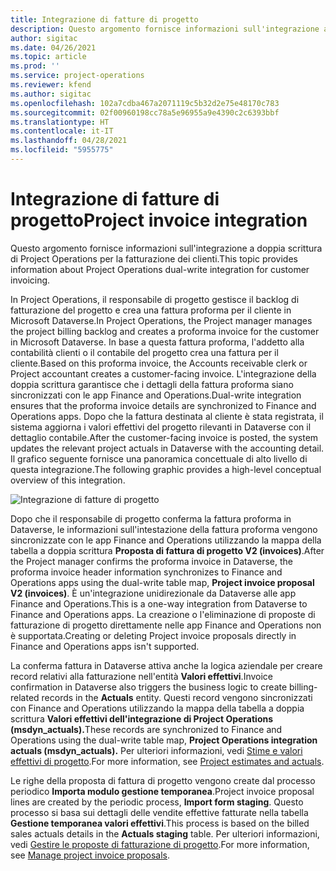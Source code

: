 ```yaml
---
title: Integrazione di fatture di progetto
description: Questo argomento fornisce informazioni sull'integrazione a doppia scrittura di Project Operations per la fatturazione dei clienti.
author: sigitac
ms.date: 04/26/2021
ms.topic: article
ms.prod: ''
ms.service: project-operations
ms.reviewer: kfend
ms.author: sigitac
ms.openlocfilehash: 102a7cdba467a2071119c5b32d2e75e48170c783
ms.sourcegitcommit: 02f00960198cc78a5e96955a9e4390c2c6393bbf
ms.translationtype: HT
ms.contentlocale: it-IT
ms.lasthandoff: 04/28/2021
ms.locfileid: "5955775"
---
```

# <a name="project-invoice-integration"></a><span data-ttu-id="5125c-103">Integrazione di fatture di progetto</span><span class="sxs-lookup"><span data-stu-id="5125c-103">Project invoice integration</span></span>

<span data-ttu-id="5125c-104">Questo argomento fornisce informazioni sull'integrazione a doppia scrittura di Project Operations per la fatturazione dei clienti.</span><span class="sxs-lookup"><span data-stu-id="5125c-104">This topic provides information about Project Operations dual-write integration for customer invoicing.</span></span>

<span data-ttu-id="5125c-105">In Project Operations, il responsabile di progetto gestisce il backlog di fatturazione del progetto e crea una fattura proforma per il cliente in Microsoft Dataverse.</span><span class="sxs-lookup"><span data-stu-id="5125c-105">In Project Operations, the Project manager manages the project billing backlog and creates a proforma invoice for the customer in Microsoft Dataverse.</span></span> <span data-ttu-id="5125c-106">In base a questa fattura proforma, l'addetto alla contabilità clienti o il contabile del progetto crea una fattura per il cliente.</span><span class="sxs-lookup"><span data-stu-id="5125c-106">Based on this proforma invoice, the Accounts receivable clerk or Project accountant creates a customer-facing invoice.</span></span> <span data-ttu-id="5125c-107">L'integrazione della doppia scrittura garantisce che i dettagli della fattura proforma siano sincronizzati con le app Finance and Operations.</span><span class="sxs-lookup"><span data-stu-id="5125c-107">Dual-write integration ensures that the proforma invoice details are synchronized to Finance and Operations apps.</span></span> <span data-ttu-id="5125c-108">Dopo che la fattura destinata al cliente è stata registrata, il sistema aggiorna i valori effettivi del progetto rilevanti in Dataverse con il dettaglio contabile.</span><span class="sxs-lookup"><span data-stu-id="5125c-108">After the customer-facing invoice is posted, the system updates the relevant project actuals in Dataverse with the accounting detail.</span></span> <span data-ttu-id="5125c-109">Il grafico seguente fornisce una panoramica concettuale di alto livello di questa integrazione.</span><span class="sxs-lookup"><span data-stu-id="5125c-109">The following graphic provides a high-level conceptual overview of this integration.</span></span>

   ![Integrazione di fatture di progetto](./media/DW5Invoicing.png)

<span data-ttu-id="5125c-111">Dopo che il responsabile di progetto conferma la fattura proforma in Dataverse, le informazioni sull'intestazione della fattura proforma vengono sincronizzate con le app Finance and Operations utilizzando la mappa della tabella a doppia scrittura **Proposta di fattura di progetto V2 (invoices)**.</span><span class="sxs-lookup"><span data-stu-id="5125c-111">After the Project manager confirms the proforma invoice in Dataverse, the proforma invoice header information synchronizes to Finance and Operations apps using the dual-write table map, **Project invoice proposal V2 (invoices)**.</span></span> <span data-ttu-id="5125c-112">È un'integrazione unidirezionale da Dataverse alle app Finance and Operations.</span><span class="sxs-lookup"><span data-stu-id="5125c-112">This is a one-way integration from Dataverse to Finance and Operations apps.</span></span> <span data-ttu-id="5125c-113">La creazione o l'eliminazione di proposte di fatturazione di progetto direttamente nelle app Finance and Operations non è supportata.</span><span class="sxs-lookup"><span data-stu-id="5125c-113">Creating or deleting Project invoice proposals directly in Finance and Operations apps isn't supported.</span></span>

<span data-ttu-id="5125c-114">La conferma fattura in Dataverse attiva anche la logica aziendale per creare record relativi alla fatturazione nell'entità **Valori effettivi**.</span><span class="sxs-lookup"><span data-stu-id="5125c-114">Invoice confirmation in Dataverse also triggers the business logic to create billing-related records in the **Actuals** entity.</span></span> <span data-ttu-id="5125c-115">Questi record vengono sincronizzati con Finance and Operations utilizzando la mappa della tabella a doppia scrittura **Valori effettivi dell'integrazione di Project Operations (msdyn\_actuals).**</span><span class="sxs-lookup"><span data-stu-id="5125c-115">These records are synchronized to Finance and Operations using the dual-write table map, **Project Operations integration actuals (msdyn\_actuals).**</span></span> <span data-ttu-id="5125c-116">Per ulteriori informazioni, vedi [Stime e valori effettivi di progetto](resource-dual-write-estimates-actuals.md).</span><span class="sxs-lookup"><span data-stu-id="5125c-116">For more information, see [Project estimates and actuals](resource-dual-write-estimates-actuals.md).</span></span> 

<span data-ttu-id="5125c-117">Le righe della proposta di fattura di progetto vengono create dal processo periodico **Importa modulo gestione temporanea**.</span><span class="sxs-lookup"><span data-stu-id="5125c-117">Project invoice proposal lines are created by the periodic process, **Import form staging**.</span></span> <span data-ttu-id="5125c-118">Questo processo si basa sui dettagli delle vendite effettive fatturate nella tabella **Gestione temporanea valori effettivi**.</span><span class="sxs-lookup"><span data-stu-id="5125c-118">This process is based on the billed sales actuals details in the **Actuals staging** table.</span></span> <span data-ttu-id="5125c-119">Per ulteriori informazioni, vedi [Gestire le proposte di fatturazione di progetto](../invoicing/format-update-project-invoice-proposals.md#create-project-invoice-proposals).</span><span class="sxs-lookup"><span data-stu-id="5125c-119">For more information, see [Manage project invoice proposals](../invoicing/format-update-project-invoice-proposals.md#create-project-invoice-proposals).</span></span> 
